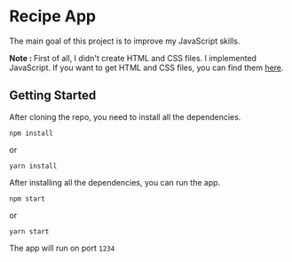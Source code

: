 # Recipe App

The main goal of this project is to improve my JavaScript skills.

<b>Note : </b>First of all, I didn't create HTML and CSS files. I implemented JavaScript.
If you want to get HTML and CSS files, you can find them [here](https://github.com/jonasschmedtmann/complete-javascript-course/tree/master/18-forkify).

## Getting Started

After cloning the repo, you need to install all the dependencies.

```
npm install
```
or

```
yarn install
```

After installing all the dependencies, you can run the app.

```
npm start
```

or

```
yarn start
```

The app will run on port `1234`
